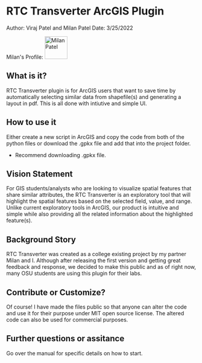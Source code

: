 # RTC Transverter ArcGIS Plugin
Author: Viraj Patel and Milan Patel
Date: 3/25/2022

Milan's Profile: <a href="https://github.com/milan460"><img src="https://avatars.githubusercontent.com/u/84365836?v=4" title="Milan Patel" width="60" height="60"></a>

## What is it?
RTC Transverter plugin is for ArcGIS users that want to save time by automatically selecting similar data from shapefile(s) and generating a layout in pdf. This is all done with intiutive and simple UI.

## How to use it
Either create a new script in ArcGIS and copy the code from both of the python files or download the .gpkx file and add that into the project folder.
- Recommend downloading .gpkx file.

## Vision Statement
For GIS students/analysts
who are looking to visualize spatial features that share similar attributes,
the RTC Transverter
is an exploratory tool
that will highlight the spatial features based on the selected field, value, and range.
Unlike current exploratory tools in ArcGIS,
our product is intuitive and simple while also providing all the related information about the highlighted
feature(s).

## Background Story
RTC Transverter was created as a college existing project by my partner Milan and I. Although after releasing the first version and getting great feedback and response, we decided to make this public and as of right now, many OSU students are using this plugin for their labs.

## Contribute or Customize?
Of course! I have made the files public so that anyone can alter the code and use it for their purpose under MIT open source license. The altered code can also be used for commercial purposes.

## Further questions or assitance
Go over the manual for specific details on how to start.
